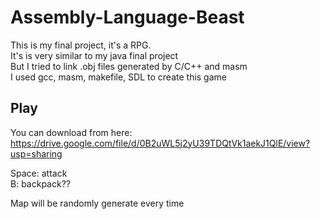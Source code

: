 # Assembly-Language-Beast
This is  my final project, it's a RPG.<br>
It's is very  similar to my java final project<br>
But I tried to link .obj files generated by C/C++ and masm<br>
I used gcc, masm, makefile, SDL to create this game

## Play
You can download from here:
https://drive.google.com/file/d/0B2uWL5j2yU39TDQtVk1aekJ1QlE/view?usp=sharing

Space: attack<br>
B:     backpack??<br>

Map will be randomly generate every time

